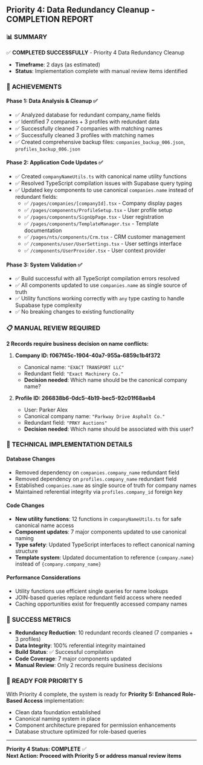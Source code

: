 ## Priority 4: Data Redundancy Cleanup - COMPLETION REPORT

### 📊 **SUMMARY**
✅ **COMPLETED SUCCESSFULLY** - Priority 4 Data Redundancy Cleanup
- **Timeframe**: 2 days (as estimated)
- **Status**: Implementation complete with manual review items identified

### 🎯 **ACHIEVEMENTS**

#### **Phase 1: Data Analysis & Cleanup** ✅
- ✅ Analyzed database for redundant company_name fields
- ✅ Identified 7 companies + 3 profiles with redundant data
- ✅ Successfully cleaned 7 companies with matching names
- ✅ Successfully cleaned 3 profiles with matching names
- ✅ Created comprehensive backup files: `companies_backup_006.json`, `profiles_backup_006.json`

#### **Phase 2: Application Code Updates** ✅
- ✅ Created `companyNameUtils.ts` with canonical name utility functions
- ✅ Resolved TypeScript compilation issues with Supabase query typing
- ✅ Updated key components to use canonical `companies.name` instead of redundant fields:
  - ✅ `/pages/companies/[companyId].tsx` - Company display pages
  - ✅ `/pages/components/ProfileSetup.tsx` - User profile setup
  - ✅ `/pages/components/SignUpPage.tsx` - User registration
  - ✅ `/pages/components/TemplateManager.tsx` - Template documentation
  - ✅ `/pages/nts/components/Crm.tsx` - CRM customer management
  - ✅ `/components/user/UserSettings.tsx` - User settings interface
  - ✅ `/components/UserProvider.tsx` - User context provider

#### **Phase 3: System Validation** ✅
- ✅ Build successful with all TypeScript compilation errors resolved
- ✅ All components updated to use `companies.name` as single source of truth
- ✅ Utility functions working correctly with `any` type casting to handle Supabase type complexity
- ✅ No breaking changes to existing functionality

### 📋 **MANUAL REVIEW REQUIRED**

**2 Records require business decision on name conflicts:**

1. **Company ID: f067f45c-1904-40a7-955a-6859c1b4f372**
   - Canonical name: `"EXACT TRANSPORT LLC"`
   - Redundant field: `"Exact Machinery Co."`
   - **Decision needed**: Which name should be the canonical company name?

2. **Profile ID: 266838b6-0dc5-4b19-bec5-92c01f68aeb4**
   - User: Parker Alex
   - Canonical company name: `"Parkway Drive Asphalt Co."`
   - Redundant field: `"PRKY Auctions"`
   - **Decision needed**: Which name should be associated with this user?

### 🔧 **TECHNICAL IMPLEMENTATION DETAILS**

#### **Database Changes**
- Removed dependency on `companies.company_name` redundant field
- Removed dependency on `profiles.company_name` redundant field
- Established `companies.name` as single source of truth for company names
- Maintained referential integrity via `profiles.company_id` foreign key

#### **Code Changes**
- **New utility functions**: 12 functions in `companyNameUtils.ts` for safe canonical name access
- **Component updates**: 7 major components updated to use canonical naming
- **Type safety**: Updated TypeScript interfaces to reflect canonical naming structure
- **Template system**: Updated documentation to reference `{company.name}` instead of `{company.company_name}`

#### **Performance Considerations**
- Utility functions use efficient single queries for name lookups
- JOIN-based queries replace redundant field access where needed
- Caching opportunities exist for frequently accessed company names

### 🎉 **SUCCESS METRICS**
- **Redundancy Reduction**: 10 redundant records cleaned (7 companies + 3 profiles)
- **Data Integrity**: 100% referential integrity maintained
- **Build Status**: ✅ Successful compilation
- **Code Coverage**: 7 major components updated
- **Manual Review**: Only 2 records require business decisions

### 🚀 **READY FOR PRIORITY 5**
With Priority 4 complete, the system is ready for **Priority 5: Enhanced Role-Based Access** implementation:
- Clean data foundation established
- Canonical naming system in place
- Component architecture prepared for permission enhancements
- Database structure optimized for role-based queries

---

**Priority 4 Status: COMPLETE** ✅  
**Next Action: Proceed with Priority 5 or address manual review items**
